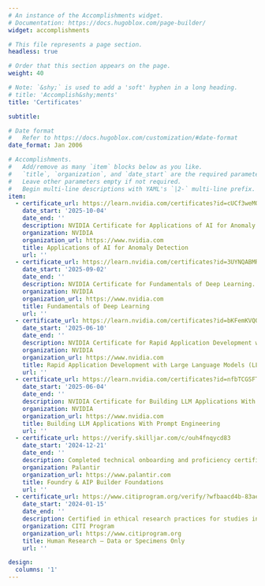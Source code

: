 ```yaml
---
# An instance of the Accomplishments widget.
# Documentation: https://docs.hugoblox.com/page-builder/
widget: accomplishments

# This file represents a page section.
headless: true

# Order that this section appears on the page.
weight: 40

# Note: `&shy;` is used to add a 'soft' hyphen in a long heading.
# title: 'Accomplish&shy;ments'
title: 'Certificates'

subtitle:

# Date format
#   Refer to https://docs.hugoblox.com/customization/#date-format
date_format: Jan 2006

# Accomplishments.
#   Add/remove as many `item` blocks below as you like.
#   `title`, `organization`, and `date_start` are the required parameters.
#   Leave other parameters empty if not required.
#   Begin multi-line descriptions with YAML's `|2-` multi-line prefix.
item:
  - certificate_url: https://learn.nvidia.com/certificates?id=cUCf3weMQqSY87qXLX9t6Q
    date_start: '2025-10-04'
    date_end: ''
    description: NVIDIA Certificate for Applications of AI for Anomaly Detection.
    organization: NVIDIA
    organization_url: https://www.nvidia.com
    title: Applications of AI for Anomaly Detection
    url: ''
  - certificate_url: https://learn.nvidia.com/certificates?id=3UYNQABMRR2LcWtQGD6KVQ
    date_start: '2025-09-02'
    date_end: ''
    description: NVIDIA Certificate for Fundamentals of Deep Learning.
    organization: NVIDIA
    organization_url: https://www.nvidia.com
    title: Fundamentals of Deep Learning
    url: ''
  - certificate_url: https://learn.nvidia.com/certificates?id=bKFemKVQQ-S-8p6ijXQdrw
    date_start: '2025-06-10'
    date_end: ''
    description: NVIDIA Certificate for Rapid Application Development with Large Language Models (LLMs).
    organization: NVIDIA
    organization_url: https://www.nvidia.com
    title: Rapid Application Development with Large Language Models (LLMs)
    url: ''
  - certificate_url: https://learn.nvidia.com/certificates?id=nfbTCGSFTPGe0Mhm0xtyTA
    date_start: '2025-06-04'
    date_end: ''
    description: NVIDIA Certificate for Building LLM Applications With Prompt Engineering.
    organization: NVIDIA
    organization_url: https://www.nvidia.com
    title: Building LLM Applications With Prompt Engineering
    url: ''
  - certificate_url: https://verify.skilljar.com/c/ouh4fnqycd83
    date_start: '2024-12-21'
    date_end: ''
    description: Completed technical onboarding and proficiency certification for Palantir AIP pipeline development and deployment.
    organization: Palantir
    organization_url: https://www.palantir.com
    title: Foundry & AIP Builder Foundations
    url: ''
  - certificate_url: https://www.citiprogram.org/verify/?wfbaacd4b-83ae-4f34-af06-fb377e96db77-64733975
    date_start: '2024-01-15'
    date_end: ''
    description: Certified in ethical research practices for studies involving de-identified human data and biospecimens.
    organization: CITI Program
    organization_url: https://www.citiprogram.org
    title: Human Research — Data or Specimens Only
    url: ''

design:
  columns: '1'
---
```

